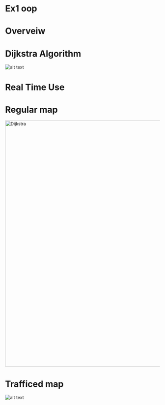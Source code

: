 # Ex1 oop
# Overveiw 
# Dijkstra Algorithm
![alt text](https://i.ibb.co/G25wb87/Dijkstra-Ex1.png)
# Real Time Use

# Regular map
<img src="https://i.ibb.co/qdfW2Dq/2020-11-19-10-43-52.png" alt="Dijkstra" width="800"/>



# Trafficed map 
![alt text](https://i.ibb.co/s2G6Xgx/2020-11-19-10-43-52.png)

